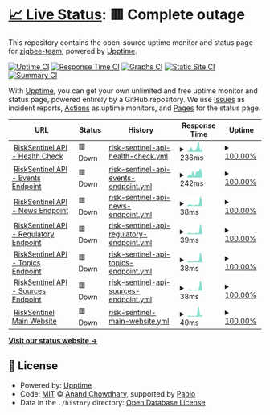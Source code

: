 # [📈 Live Status](https://status.risksentinel.com): <!--live status--> **🟥 Complete outage**

This repository contains the open-source uptime monitor and status page for [zigbee-team](https://status.risksentinel.com), powered by [Upptime](https://github.com/upptime/upptime).

[![Uptime CI](https://github.com/zigbee-team/risksentinel-status/workflows/Uptime%20CI/badge.svg)](https://github.com/zigbee-team/risksentinel-status/actions?query=workflow%3A%22Uptime+CI%22)
[![Response Time CI](https://github.com/zigbee-team/risksentinel-status/workflows/Response%20Time%20CI/badge.svg)](https://github.com/zigbee-team/risksentinel-status/actions?query=workflow%3A%22Response+Time+CI%22)
[![Graphs CI](https://github.com/zigbee-team/risksentinel-status/workflows/Graphs%20CI/badge.svg)](https://github.com/zigbee-team/risksentinel-status/actions?query=workflow%3A%22Graphs+CI%22)
[![Static Site CI](https://github.com/zigbee-team/risksentinel-status/workflows/Static%20Site%20CI/badge.svg)](https://github.com/zigbee-team/risksentinel-status/actions?query=workflow%3A%22Static+Site+CI%22)
[![Summary CI](https://github.com/zigbee-team/risksentinel-status/workflows/Summary%20CI/badge.svg)](https://github.com/zigbee-team/risksentinel-status/actions?query=workflow%3A%22Summary+CI%22)

With [Upptime](https://upptime.js.org), you can get your own unlimited and free uptime monitor and status page, powered entirely by a GitHub repository. We use [Issues](https://github.com/zigbee-team/risksentinel-status/issues) as incident reports, [Actions](https://github.com/zigbee-team/risksentinel-status/actions) as uptime monitors, and [Pages](https://status.risksentinel.com) for the status page.

<!--start: status pages-->
<!-- This summary is generated by Upptime (https://github.com/upptime/upptime) -->
<!-- Do not edit this manually, your changes will be overwritten -->
<!-- prettier-ignore -->
| URL | Status | History | Response Time | Uptime |
| --- | ------ | ------- | ------------- | ------ |
| <img alt="" src="https://icons.duckduckgo.com/ip3/risksentinel.ai.ico" height="13"> [RiskSentinel API - Health Check](https://risksentinel.ai/health) | 🟥 Down | [risk-sentinel-api-health-check.yml](https://github.com/zigbee-team/risksentinel-status/commits/HEAD/history/risk-sentinel-api-health-check.yml) | <details><summary><img alt="Response time graph" src="./graphs/risk-sentinel-api-health-check/response-time-week.png" height="20"> 236ms</summary><br><a href="https://status.risksentinel.ai/history/risk-sentinel-api-health-check"><img alt="Response time 216" src="https://img.shields.io/endpoint?url=https%3A%2F%2Fraw.githubusercontent.com%2Fzigbee-team%2Frisksentinel-status%2FHEAD%2Fapi%2Frisk-sentinel-api-health-check%2Fresponse-time.json"></a><br><a href="https://status.risksentinel.ai/history/risk-sentinel-api-health-check"><img alt="24-hour response time 560" src="https://img.shields.io/endpoint?url=https%3A%2F%2Fraw.githubusercontent.com%2Fzigbee-team%2Frisksentinel-status%2FHEAD%2Fapi%2Frisk-sentinel-api-health-check%2Fresponse-time-day.json"></a><br><a href="https://status.risksentinel.ai/history/risk-sentinel-api-health-check"><img alt="7-day response time 236" src="https://img.shields.io/endpoint?url=https%3A%2F%2Fraw.githubusercontent.com%2Fzigbee-team%2Frisksentinel-status%2FHEAD%2Fapi%2Frisk-sentinel-api-health-check%2Fresponse-time-week.json"></a><br><a href="https://status.risksentinel.ai/history/risk-sentinel-api-health-check"><img alt="30-day response time 216" src="https://img.shields.io/endpoint?url=https%3A%2F%2Fraw.githubusercontent.com%2Fzigbee-team%2Frisksentinel-status%2FHEAD%2Fapi%2Frisk-sentinel-api-health-check%2Fresponse-time-month.json"></a><br><a href="https://status.risksentinel.ai/history/risk-sentinel-api-health-check"><img alt="1-year response time 216" src="https://img.shields.io/endpoint?url=https%3A%2F%2Fraw.githubusercontent.com%2Fzigbee-team%2Frisksentinel-status%2FHEAD%2Fapi%2Frisk-sentinel-api-health-check%2Fresponse-time-year.json"></a></details> | <details><summary><a href="https://status.risksentinel.ai/history/risk-sentinel-api-health-check">100.00%</a></summary><a href="https://status.risksentinel.ai/history/risk-sentinel-api-health-check"><img alt="All-time uptime 100.00%" src="https://img.shields.io/endpoint?url=https%3A%2F%2Fraw.githubusercontent.com%2Fzigbee-team%2Frisksentinel-status%2FHEAD%2Fapi%2Frisk-sentinel-api-health-check%2Fuptime.json"></a><br><a href="https://status.risksentinel.ai/history/risk-sentinel-api-health-check"><img alt="24-hour uptime 100.00%" src="https://img.shields.io/endpoint?url=https%3A%2F%2Fraw.githubusercontent.com%2Fzigbee-team%2Frisksentinel-status%2FHEAD%2Fapi%2Frisk-sentinel-api-health-check%2Fuptime-day.json"></a><br><a href="https://status.risksentinel.ai/history/risk-sentinel-api-health-check"><img alt="7-day uptime 100.00%" src="https://img.shields.io/endpoint?url=https%3A%2F%2Fraw.githubusercontent.com%2Fzigbee-team%2Frisksentinel-status%2FHEAD%2Fapi%2Frisk-sentinel-api-health-check%2Fuptime-week.json"></a><br><a href="https://status.risksentinel.ai/history/risk-sentinel-api-health-check"><img alt="30-day uptime 100.00%" src="https://img.shields.io/endpoint?url=https%3A%2F%2Fraw.githubusercontent.com%2Fzigbee-team%2Frisksentinel-status%2FHEAD%2Fapi%2Frisk-sentinel-api-health-check%2Fuptime-month.json"></a><br><a href="https://status.risksentinel.ai/history/risk-sentinel-api-health-check"><img alt="1-year uptime 100.00%" src="https://img.shields.io/endpoint?url=https%3A%2F%2Fraw.githubusercontent.com%2Fzigbee-team%2Frisksentinel-status%2FHEAD%2Fapi%2Frisk-sentinel-api-health-check%2Fuptime-year.json"></a></details>
| <img alt="" src="https://icons.duckduckgo.com/ip3/api.risksentinel.ai.ico" height="13"> [RiskSentinel API - Events Endpoint](https://api.risksentinel.ai/v1/events) | 🟥 Down | [risk-sentinel-api-events-endpoint.yml](https://github.com/zigbee-team/risksentinel-status/commits/HEAD/history/risk-sentinel-api-events-endpoint.yml) | <details><summary><img alt="Response time graph" src="./graphs/risk-sentinel-api-events-endpoint/response-time-week.png" height="20"> 242ms</summary><br><a href="https://status.risksentinel.ai/history/risk-sentinel-api-events-endpoint"><img alt="Response time 168" src="https://img.shields.io/endpoint?url=https%3A%2F%2Fraw.githubusercontent.com%2Fzigbee-team%2Frisksentinel-status%2FHEAD%2Fapi%2Frisk-sentinel-api-events-endpoint%2Fresponse-time.json"></a><br><a href="https://status.risksentinel.ai/history/risk-sentinel-api-events-endpoint"><img alt="24-hour response time 596" src="https://img.shields.io/endpoint?url=https%3A%2F%2Fraw.githubusercontent.com%2Fzigbee-team%2Frisksentinel-status%2FHEAD%2Fapi%2Frisk-sentinel-api-events-endpoint%2Fresponse-time-day.json"></a><br><a href="https://status.risksentinel.ai/history/risk-sentinel-api-events-endpoint"><img alt="7-day response time 242" src="https://img.shields.io/endpoint?url=https%3A%2F%2Fraw.githubusercontent.com%2Fzigbee-team%2Frisksentinel-status%2FHEAD%2Fapi%2Frisk-sentinel-api-events-endpoint%2Fresponse-time-week.json"></a><br><a href="https://status.risksentinel.ai/history/risk-sentinel-api-events-endpoint"><img alt="30-day response time 168" src="https://img.shields.io/endpoint?url=https%3A%2F%2Fraw.githubusercontent.com%2Fzigbee-team%2Frisksentinel-status%2FHEAD%2Fapi%2Frisk-sentinel-api-events-endpoint%2Fresponse-time-month.json"></a><br><a href="https://status.risksentinel.ai/history/risk-sentinel-api-events-endpoint"><img alt="1-year response time 168" src="https://img.shields.io/endpoint?url=https%3A%2F%2Fraw.githubusercontent.com%2Fzigbee-team%2Frisksentinel-status%2FHEAD%2Fapi%2Frisk-sentinel-api-events-endpoint%2Fresponse-time-year.json"></a></details> | <details><summary><a href="https://status.risksentinel.ai/history/risk-sentinel-api-events-endpoint">100.00%</a></summary><a href="https://status.risksentinel.ai/history/risk-sentinel-api-events-endpoint"><img alt="All-time uptime 100.00%" src="https://img.shields.io/endpoint?url=https%3A%2F%2Fraw.githubusercontent.com%2Fzigbee-team%2Frisksentinel-status%2FHEAD%2Fapi%2Frisk-sentinel-api-events-endpoint%2Fuptime.json"></a><br><a href="https://status.risksentinel.ai/history/risk-sentinel-api-events-endpoint"><img alt="24-hour uptime 100.00%" src="https://img.shields.io/endpoint?url=https%3A%2F%2Fraw.githubusercontent.com%2Fzigbee-team%2Frisksentinel-status%2FHEAD%2Fapi%2Frisk-sentinel-api-events-endpoint%2Fuptime-day.json"></a><br><a href="https://status.risksentinel.ai/history/risk-sentinel-api-events-endpoint"><img alt="7-day uptime 100.00%" src="https://img.shields.io/endpoint?url=https%3A%2F%2Fraw.githubusercontent.com%2Fzigbee-team%2Frisksentinel-status%2FHEAD%2Fapi%2Frisk-sentinel-api-events-endpoint%2Fuptime-week.json"></a><br><a href="https://status.risksentinel.ai/history/risk-sentinel-api-events-endpoint"><img alt="30-day uptime 100.00%" src="https://img.shields.io/endpoint?url=https%3A%2F%2Fraw.githubusercontent.com%2Fzigbee-team%2Frisksentinel-status%2FHEAD%2Fapi%2Frisk-sentinel-api-events-endpoint%2Fuptime-month.json"></a><br><a href="https://status.risksentinel.ai/history/risk-sentinel-api-events-endpoint"><img alt="1-year uptime 100.00%" src="https://img.shields.io/endpoint?url=https%3A%2F%2Fraw.githubusercontent.com%2Fzigbee-team%2Frisksentinel-status%2FHEAD%2Fapi%2Frisk-sentinel-api-events-endpoint%2Fuptime-year.json"></a></details>
| <img alt="" src="https://icons.duckduckgo.com/ip3/api.risksentinel.ai.ico" height="13"> [RiskSentinel API - News Endpoint](https://api.risksentinel.ai/v1/news) | 🟥 Down | [risk-sentinel-api-news-endpoint.yml](https://github.com/zigbee-team/risksentinel-status/commits/HEAD/history/risk-sentinel-api-news-endpoint.yml) | <details><summary><img alt="Response time graph" src="./graphs/risk-sentinel-api-news-endpoint/response-time-week.png" height="20"> 38ms</summary><br><a href="https://status.risksentinel.ai/history/risk-sentinel-api-news-endpoint"><img alt="Response time 23" src="https://img.shields.io/endpoint?url=https%3A%2F%2Fraw.githubusercontent.com%2Fzigbee-team%2Frisksentinel-status%2FHEAD%2Fapi%2Frisk-sentinel-api-news-endpoint%2Fresponse-time.json"></a><br><a href="https://status.risksentinel.ai/history/risk-sentinel-api-news-endpoint"><img alt="24-hour response time 136" src="https://img.shields.io/endpoint?url=https%3A%2F%2Fraw.githubusercontent.com%2Fzigbee-team%2Frisksentinel-status%2FHEAD%2Fapi%2Frisk-sentinel-api-news-endpoint%2Fresponse-time-day.json"></a><br><a href="https://status.risksentinel.ai/history/risk-sentinel-api-news-endpoint"><img alt="7-day response time 38" src="https://img.shields.io/endpoint?url=https%3A%2F%2Fraw.githubusercontent.com%2Fzigbee-team%2Frisksentinel-status%2FHEAD%2Fapi%2Frisk-sentinel-api-news-endpoint%2Fresponse-time-week.json"></a><br><a href="https://status.risksentinel.ai/history/risk-sentinel-api-news-endpoint"><img alt="30-day response time 23" src="https://img.shields.io/endpoint?url=https%3A%2F%2Fraw.githubusercontent.com%2Fzigbee-team%2Frisksentinel-status%2FHEAD%2Fapi%2Frisk-sentinel-api-news-endpoint%2Fresponse-time-month.json"></a><br><a href="https://status.risksentinel.ai/history/risk-sentinel-api-news-endpoint"><img alt="1-year response time 23" src="https://img.shields.io/endpoint?url=https%3A%2F%2Fraw.githubusercontent.com%2Fzigbee-team%2Frisksentinel-status%2FHEAD%2Fapi%2Frisk-sentinel-api-news-endpoint%2Fresponse-time-year.json"></a></details> | <details><summary><a href="https://status.risksentinel.ai/history/risk-sentinel-api-news-endpoint">100.00%</a></summary><a href="https://status.risksentinel.ai/history/risk-sentinel-api-news-endpoint"><img alt="All-time uptime 100.00%" src="https://img.shields.io/endpoint?url=https%3A%2F%2Fraw.githubusercontent.com%2Fzigbee-team%2Frisksentinel-status%2FHEAD%2Fapi%2Frisk-sentinel-api-news-endpoint%2Fuptime.json"></a><br><a href="https://status.risksentinel.ai/history/risk-sentinel-api-news-endpoint"><img alt="24-hour uptime 100.00%" src="https://img.shields.io/endpoint?url=https%3A%2F%2Fraw.githubusercontent.com%2Fzigbee-team%2Frisksentinel-status%2FHEAD%2Fapi%2Frisk-sentinel-api-news-endpoint%2Fuptime-day.json"></a><br><a href="https://status.risksentinel.ai/history/risk-sentinel-api-news-endpoint"><img alt="7-day uptime 100.00%" src="https://img.shields.io/endpoint?url=https%3A%2F%2Fraw.githubusercontent.com%2Fzigbee-team%2Frisksentinel-status%2FHEAD%2Fapi%2Frisk-sentinel-api-news-endpoint%2Fuptime-week.json"></a><br><a href="https://status.risksentinel.ai/history/risk-sentinel-api-news-endpoint"><img alt="30-day uptime 100.00%" src="https://img.shields.io/endpoint?url=https%3A%2F%2Fraw.githubusercontent.com%2Fzigbee-team%2Frisksentinel-status%2FHEAD%2Fapi%2Frisk-sentinel-api-news-endpoint%2Fuptime-month.json"></a><br><a href="https://status.risksentinel.ai/history/risk-sentinel-api-news-endpoint"><img alt="1-year uptime 100.00%" src="https://img.shields.io/endpoint?url=https%3A%2F%2Fraw.githubusercontent.com%2Fzigbee-team%2Frisksentinel-status%2FHEAD%2Fapi%2Frisk-sentinel-api-news-endpoint%2Fuptime-year.json"></a></details>
| <img alt="" src="https://icons.duckduckgo.com/ip3/api.risksentinel.ai.ico" height="13"> [RiskSentinel API - Regulatory Endpoint](https://api.risksentinel.ai/v1/regulatory) | 🟥 Down | [risk-sentinel-api-regulatory-endpoint.yml](https://github.com/zigbee-team/risksentinel-status/commits/HEAD/history/risk-sentinel-api-regulatory-endpoint.yml) | <details><summary><img alt="Response time graph" src="./graphs/risk-sentinel-api-regulatory-endpoint/response-time-week.png" height="20"> 39ms</summary><br><a href="https://status.risksentinel.ai/history/risk-sentinel-api-regulatory-endpoint"><img alt="Response time 23" src="https://img.shields.io/endpoint?url=https%3A%2F%2Fraw.githubusercontent.com%2Fzigbee-team%2Frisksentinel-status%2FHEAD%2Fapi%2Frisk-sentinel-api-regulatory-endpoint%2Fresponse-time.json"></a><br><a href="https://status.risksentinel.ai/history/risk-sentinel-api-regulatory-endpoint"><img alt="24-hour response time 135" src="https://img.shields.io/endpoint?url=https%3A%2F%2Fraw.githubusercontent.com%2Fzigbee-team%2Frisksentinel-status%2FHEAD%2Fapi%2Frisk-sentinel-api-regulatory-endpoint%2Fresponse-time-day.json"></a><br><a href="https://status.risksentinel.ai/history/risk-sentinel-api-regulatory-endpoint"><img alt="7-day response time 39" src="https://img.shields.io/endpoint?url=https%3A%2F%2Fraw.githubusercontent.com%2Fzigbee-team%2Frisksentinel-status%2FHEAD%2Fapi%2Frisk-sentinel-api-regulatory-endpoint%2Fresponse-time-week.json"></a><br><a href="https://status.risksentinel.ai/history/risk-sentinel-api-regulatory-endpoint"><img alt="30-day response time 23" src="https://img.shields.io/endpoint?url=https%3A%2F%2Fraw.githubusercontent.com%2Fzigbee-team%2Frisksentinel-status%2FHEAD%2Fapi%2Frisk-sentinel-api-regulatory-endpoint%2Fresponse-time-month.json"></a><br><a href="https://status.risksentinel.ai/history/risk-sentinel-api-regulatory-endpoint"><img alt="1-year response time 23" src="https://img.shields.io/endpoint?url=https%3A%2F%2Fraw.githubusercontent.com%2Fzigbee-team%2Frisksentinel-status%2FHEAD%2Fapi%2Frisk-sentinel-api-regulatory-endpoint%2Fresponse-time-year.json"></a></details> | <details><summary><a href="https://status.risksentinel.ai/history/risk-sentinel-api-regulatory-endpoint">100.00%</a></summary><a href="https://status.risksentinel.ai/history/risk-sentinel-api-regulatory-endpoint"><img alt="All-time uptime 100.00%" src="https://img.shields.io/endpoint?url=https%3A%2F%2Fraw.githubusercontent.com%2Fzigbee-team%2Frisksentinel-status%2FHEAD%2Fapi%2Frisk-sentinel-api-regulatory-endpoint%2Fuptime.json"></a><br><a href="https://status.risksentinel.ai/history/risk-sentinel-api-regulatory-endpoint"><img alt="24-hour uptime 100.00%" src="https://img.shields.io/endpoint?url=https%3A%2F%2Fraw.githubusercontent.com%2Fzigbee-team%2Frisksentinel-status%2FHEAD%2Fapi%2Frisk-sentinel-api-regulatory-endpoint%2Fuptime-day.json"></a><br><a href="https://status.risksentinel.ai/history/risk-sentinel-api-regulatory-endpoint"><img alt="7-day uptime 100.00%" src="https://img.shields.io/endpoint?url=https%3A%2F%2Fraw.githubusercontent.com%2Fzigbee-team%2Frisksentinel-status%2FHEAD%2Fapi%2Frisk-sentinel-api-regulatory-endpoint%2Fuptime-week.json"></a><br><a href="https://status.risksentinel.ai/history/risk-sentinel-api-regulatory-endpoint"><img alt="30-day uptime 100.00%" src="https://img.shields.io/endpoint?url=https%3A%2F%2Fraw.githubusercontent.com%2Fzigbee-team%2Frisksentinel-status%2FHEAD%2Fapi%2Frisk-sentinel-api-regulatory-endpoint%2Fuptime-month.json"></a><br><a href="https://status.risksentinel.ai/history/risk-sentinel-api-regulatory-endpoint"><img alt="1-year uptime 100.00%" src="https://img.shields.io/endpoint?url=https%3A%2F%2Fraw.githubusercontent.com%2Fzigbee-team%2Frisksentinel-status%2FHEAD%2Fapi%2Frisk-sentinel-api-regulatory-endpoint%2Fuptime-year.json"></a></details>
| <img alt="" src="https://icons.duckduckgo.com/ip3/api.risksentinel.ai.ico" height="13"> [RiskSentinel API - Topics Endpoint](https://api.risksentinel.ai/v1/topics) | 🟥 Down | [risk-sentinel-api-topics-endpoint.yml](https://github.com/zigbee-team/risksentinel-status/commits/HEAD/history/risk-sentinel-api-topics-endpoint.yml) | <details><summary><img alt="Response time graph" src="./graphs/risk-sentinel-api-topics-endpoint/response-time-week.png" height="20"> 38ms</summary><br><a href="https://status.risksentinel.ai/history/risk-sentinel-api-topics-endpoint"><img alt="Response time 24" src="https://img.shields.io/endpoint?url=https%3A%2F%2Fraw.githubusercontent.com%2Fzigbee-team%2Frisksentinel-status%2FHEAD%2Fapi%2Frisk-sentinel-api-topics-endpoint%2Fresponse-time.json"></a><br><a href="https://status.risksentinel.ai/history/risk-sentinel-api-topics-endpoint"><img alt="24-hour response time 135" src="https://img.shields.io/endpoint?url=https%3A%2F%2Fraw.githubusercontent.com%2Fzigbee-team%2Frisksentinel-status%2FHEAD%2Fapi%2Frisk-sentinel-api-topics-endpoint%2Fresponse-time-day.json"></a><br><a href="https://status.risksentinel.ai/history/risk-sentinel-api-topics-endpoint"><img alt="7-day response time 38" src="https://img.shields.io/endpoint?url=https%3A%2F%2Fraw.githubusercontent.com%2Fzigbee-team%2Frisksentinel-status%2FHEAD%2Fapi%2Frisk-sentinel-api-topics-endpoint%2Fresponse-time-week.json"></a><br><a href="https://status.risksentinel.ai/history/risk-sentinel-api-topics-endpoint"><img alt="30-day response time 24" src="https://img.shields.io/endpoint?url=https%3A%2F%2Fraw.githubusercontent.com%2Fzigbee-team%2Frisksentinel-status%2FHEAD%2Fapi%2Frisk-sentinel-api-topics-endpoint%2Fresponse-time-month.json"></a><br><a href="https://status.risksentinel.ai/history/risk-sentinel-api-topics-endpoint"><img alt="1-year response time 24" src="https://img.shields.io/endpoint?url=https%3A%2F%2Fraw.githubusercontent.com%2Fzigbee-team%2Frisksentinel-status%2FHEAD%2Fapi%2Frisk-sentinel-api-topics-endpoint%2Fresponse-time-year.json"></a></details> | <details><summary><a href="https://status.risksentinel.ai/history/risk-sentinel-api-topics-endpoint">100.00%</a></summary><a href="https://status.risksentinel.ai/history/risk-sentinel-api-topics-endpoint"><img alt="All-time uptime 100.00%" src="https://img.shields.io/endpoint?url=https%3A%2F%2Fraw.githubusercontent.com%2Fzigbee-team%2Frisksentinel-status%2FHEAD%2Fapi%2Frisk-sentinel-api-topics-endpoint%2Fuptime.json"></a><br><a href="https://status.risksentinel.ai/history/risk-sentinel-api-topics-endpoint"><img alt="24-hour uptime 100.00%" src="https://img.shields.io/endpoint?url=https%3A%2F%2Fraw.githubusercontent.com%2Fzigbee-team%2Frisksentinel-status%2FHEAD%2Fapi%2Frisk-sentinel-api-topics-endpoint%2Fuptime-day.json"></a><br><a href="https://status.risksentinel.ai/history/risk-sentinel-api-topics-endpoint"><img alt="7-day uptime 100.00%" src="https://img.shields.io/endpoint?url=https%3A%2F%2Fraw.githubusercontent.com%2Fzigbee-team%2Frisksentinel-status%2FHEAD%2Fapi%2Frisk-sentinel-api-topics-endpoint%2Fuptime-week.json"></a><br><a href="https://status.risksentinel.ai/history/risk-sentinel-api-topics-endpoint"><img alt="30-day uptime 100.00%" src="https://img.shields.io/endpoint?url=https%3A%2F%2Fraw.githubusercontent.com%2Fzigbee-team%2Frisksentinel-status%2FHEAD%2Fapi%2Frisk-sentinel-api-topics-endpoint%2Fuptime-month.json"></a><br><a href="https://status.risksentinel.ai/history/risk-sentinel-api-topics-endpoint"><img alt="1-year uptime 100.00%" src="https://img.shields.io/endpoint?url=https%3A%2F%2Fraw.githubusercontent.com%2Fzigbee-team%2Frisksentinel-status%2FHEAD%2Fapi%2Frisk-sentinel-api-topics-endpoint%2Fuptime-year.json"></a></details>
| <img alt="" src="https://icons.duckduckgo.com/ip3/api.risksentinel.ai.ico" height="13"> [RiskSentinel API - Sources Endpoint](https://api.risksentinel.ai/v1/sources) | 🟥 Down | [risk-sentinel-api-sources-endpoint.yml](https://github.com/zigbee-team/risksentinel-status/commits/HEAD/history/risk-sentinel-api-sources-endpoint.yml) | <details><summary><img alt="Response time graph" src="./graphs/risk-sentinel-api-sources-endpoint/response-time-week.png" height="20"> 38ms</summary><br><a href="https://status.risksentinel.ai/history/risk-sentinel-api-sources-endpoint"><img alt="Response time 22" src="https://img.shields.io/endpoint?url=https%3A%2F%2Fraw.githubusercontent.com%2Fzigbee-team%2Frisksentinel-status%2FHEAD%2Fapi%2Frisk-sentinel-api-sources-endpoint%2Fresponse-time.json"></a><br><a href="https://status.risksentinel.ai/history/risk-sentinel-api-sources-endpoint"><img alt="24-hour response time 136" src="https://img.shields.io/endpoint?url=https%3A%2F%2Fraw.githubusercontent.com%2Fzigbee-team%2Frisksentinel-status%2FHEAD%2Fapi%2Frisk-sentinel-api-sources-endpoint%2Fresponse-time-day.json"></a><br><a href="https://status.risksentinel.ai/history/risk-sentinel-api-sources-endpoint"><img alt="7-day response time 38" src="https://img.shields.io/endpoint?url=https%3A%2F%2Fraw.githubusercontent.com%2Fzigbee-team%2Frisksentinel-status%2FHEAD%2Fapi%2Frisk-sentinel-api-sources-endpoint%2Fresponse-time-week.json"></a><br><a href="https://status.risksentinel.ai/history/risk-sentinel-api-sources-endpoint"><img alt="30-day response time 22" src="https://img.shields.io/endpoint?url=https%3A%2F%2Fraw.githubusercontent.com%2Fzigbee-team%2Frisksentinel-status%2FHEAD%2Fapi%2Frisk-sentinel-api-sources-endpoint%2Fresponse-time-month.json"></a><br><a href="https://status.risksentinel.ai/history/risk-sentinel-api-sources-endpoint"><img alt="1-year response time 22" src="https://img.shields.io/endpoint?url=https%3A%2F%2Fraw.githubusercontent.com%2Fzigbee-team%2Frisksentinel-status%2FHEAD%2Fapi%2Frisk-sentinel-api-sources-endpoint%2Fresponse-time-year.json"></a></details> | <details><summary><a href="https://status.risksentinel.ai/history/risk-sentinel-api-sources-endpoint">100.00%</a></summary><a href="https://status.risksentinel.ai/history/risk-sentinel-api-sources-endpoint"><img alt="All-time uptime 100.00%" src="https://img.shields.io/endpoint?url=https%3A%2F%2Fraw.githubusercontent.com%2Fzigbee-team%2Frisksentinel-status%2FHEAD%2Fapi%2Frisk-sentinel-api-sources-endpoint%2Fuptime.json"></a><br><a href="https://status.risksentinel.ai/history/risk-sentinel-api-sources-endpoint"><img alt="24-hour uptime 100.00%" src="https://img.shields.io/endpoint?url=https%3A%2F%2Fraw.githubusercontent.com%2Fzigbee-team%2Frisksentinel-status%2FHEAD%2Fapi%2Frisk-sentinel-api-sources-endpoint%2Fuptime-day.json"></a><br><a href="https://status.risksentinel.ai/history/risk-sentinel-api-sources-endpoint"><img alt="7-day uptime 100.00%" src="https://img.shields.io/endpoint?url=https%3A%2F%2Fraw.githubusercontent.com%2Fzigbee-team%2Frisksentinel-status%2FHEAD%2Fapi%2Frisk-sentinel-api-sources-endpoint%2Fuptime-week.json"></a><br><a href="https://status.risksentinel.ai/history/risk-sentinel-api-sources-endpoint"><img alt="30-day uptime 100.00%" src="https://img.shields.io/endpoint?url=https%3A%2F%2Fraw.githubusercontent.com%2Fzigbee-team%2Frisksentinel-status%2FHEAD%2Fapi%2Frisk-sentinel-api-sources-endpoint%2Fuptime-month.json"></a><br><a href="https://status.risksentinel.ai/history/risk-sentinel-api-sources-endpoint"><img alt="1-year uptime 100.00%" src="https://img.shields.io/endpoint?url=https%3A%2F%2Fraw.githubusercontent.com%2Fzigbee-team%2Frisksentinel-status%2FHEAD%2Fapi%2Frisk-sentinel-api-sources-endpoint%2Fuptime-year.json"></a></details>
| <img alt="" src="https://icons.duckduckgo.com/ip3/risksentinel.ai.ico" height="13"> [RiskSentinel Main Website](https://risksentinel.ai) | 🟥 Down | [risk-sentinel-main-website.yml](https://github.com/zigbee-team/risksentinel-status/commits/HEAD/history/risk-sentinel-main-website.yml) | <details><summary><img alt="Response time graph" src="./graphs/risk-sentinel-main-website/response-time-week.png" height="20"> 40ms</summary><br><a href="https://status.risksentinel.ai/history/risk-sentinel-main-website"><img alt="Response time 47" src="https://img.shields.io/endpoint?url=https%3A%2F%2Fraw.githubusercontent.com%2Fzigbee-team%2Frisksentinel-status%2FHEAD%2Fapi%2Frisk-sentinel-main-website%2Fresponse-time.json"></a><br><a href="https://status.risksentinel.ai/history/risk-sentinel-main-website"><img alt="24-hour response time 138" src="https://img.shields.io/endpoint?url=https%3A%2F%2Fraw.githubusercontent.com%2Fzigbee-team%2Frisksentinel-status%2FHEAD%2Fapi%2Frisk-sentinel-main-website%2Fresponse-time-day.json"></a><br><a href="https://status.risksentinel.ai/history/risk-sentinel-main-website"><img alt="7-day response time 40" src="https://img.shields.io/endpoint?url=https%3A%2F%2Fraw.githubusercontent.com%2Fzigbee-team%2Frisksentinel-status%2FHEAD%2Fapi%2Frisk-sentinel-main-website%2Fresponse-time-week.json"></a><br><a href="https://status.risksentinel.ai/history/risk-sentinel-main-website"><img alt="30-day response time 47" src="https://img.shields.io/endpoint?url=https%3A%2F%2Fraw.githubusercontent.com%2Fzigbee-team%2Frisksentinel-status%2FHEAD%2Fapi%2Frisk-sentinel-main-website%2Fresponse-time-month.json"></a><br><a href="https://status.risksentinel.ai/history/risk-sentinel-main-website"><img alt="1-year response time 47" src="https://img.shields.io/endpoint?url=https%3A%2F%2Fraw.githubusercontent.com%2Fzigbee-team%2Frisksentinel-status%2FHEAD%2Fapi%2Frisk-sentinel-main-website%2Fresponse-time-year.json"></a></details> | <details><summary><a href="https://status.risksentinel.ai/history/risk-sentinel-main-website">100.00%</a></summary><a href="https://status.risksentinel.ai/history/risk-sentinel-main-website"><img alt="All-time uptime 100.00%" src="https://img.shields.io/endpoint?url=https%3A%2F%2Fraw.githubusercontent.com%2Fzigbee-team%2Frisksentinel-status%2FHEAD%2Fapi%2Frisk-sentinel-main-website%2Fuptime.json"></a><br><a href="https://status.risksentinel.ai/history/risk-sentinel-main-website"><img alt="24-hour uptime 100.00%" src="https://img.shields.io/endpoint?url=https%3A%2F%2Fraw.githubusercontent.com%2Fzigbee-team%2Frisksentinel-status%2FHEAD%2Fapi%2Frisk-sentinel-main-website%2Fuptime-day.json"></a><br><a href="https://status.risksentinel.ai/history/risk-sentinel-main-website"><img alt="7-day uptime 100.00%" src="https://img.shields.io/endpoint?url=https%3A%2F%2Fraw.githubusercontent.com%2Fzigbee-team%2Frisksentinel-status%2FHEAD%2Fapi%2Frisk-sentinel-main-website%2Fuptime-week.json"></a><br><a href="https://status.risksentinel.ai/history/risk-sentinel-main-website"><img alt="30-day uptime 100.00%" src="https://img.shields.io/endpoint?url=https%3A%2F%2Fraw.githubusercontent.com%2Fzigbee-team%2Frisksentinel-status%2FHEAD%2Fapi%2Frisk-sentinel-main-website%2Fuptime-month.json"></a><br><a href="https://status.risksentinel.ai/history/risk-sentinel-main-website"><img alt="1-year uptime 100.00%" src="https://img.shields.io/endpoint?url=https%3A%2F%2Fraw.githubusercontent.com%2Fzigbee-team%2Frisksentinel-status%2FHEAD%2Fapi%2Frisk-sentinel-main-website%2Fuptime-year.json"></a></details>

<!--end: status pages-->

[**Visit our status website →**](https://status.risksentinel.com)

## 📄 License

- Powered by: [Upptime](https://github.com/upptime/upptime)
- Code: [MIT](./LICENSE) © [Anand Chowdhary](https://anandchowdhary.com), supported by [Pabio](https://pabio.com)
- Data in the `./history` directory: [Open Database License](https://opendatacommons.org/licenses/odbl/1-0/)
